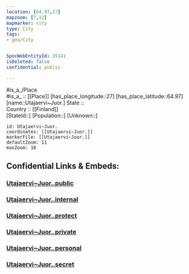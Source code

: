```yaml
---
location: [64.97,27] 
mapzoom: [7,12] 
mapmarker: city 
type: City
tags:
- geo/City


SpocWebEntityId: 35141
isDeleted: false
confidential: public

---
```

#is_a_/Place  
#is_a_ :: [[Place]] 
[has_place_longitude::27] 
[has_place_latitude::64.97] 
[name::Utajaervi~Juor.] 
State ::  
Country :: [[Finland]]  
[StateId::] 
[Population::] 
[Unknown::] 


```leaflet
id: Utajaervi~Juor.
coordinates: [[Utajaervi~Juor.]] 
markerFile: [[Utajaervi~Juor.]] 
defaultZoom: 11 
maxZoom: 18
```


## Confidential Links & Embeds: 

### [Utajaervi~Juor..public](/_public/\Earth\Continent\Europe\Europe~North\Finland\Provinces~Finland\Oulu\counties~Oulu\Ostrobothnia~North\CityUtajaervi~Juor..public.md) 

### [Utajaervi~Juor..internal](/_internal/\Earth\Continent\Europe\Europe~North\Finland\Provinces~Finland\Oulu\counties~Oulu\Ostrobothnia~North\CityUtajaervi~Juor..internal.md) 

### [Utajaervi~Juor..protect](/_protect/\Earth\Continent\Europe\Europe~North\Finland\Provinces~Finland\Oulu\counties~Oulu\Ostrobothnia~North\CityUtajaervi~Juor..protect.md) 

### [Utajaervi~Juor..private](/_private/\Earth\Continent\Europe\Europe~North\Finland\Provinces~Finland\Oulu\counties~Oulu\Ostrobothnia~North\CityUtajaervi~Juor..private.md) 

### [Utajaervi~Juor..personal](/_personal/\Earth\Continent\Europe\Europe~North\Finland\Provinces~Finland\Oulu\counties~Oulu\Ostrobothnia~North\CityUtajaervi~Juor..personal.md) 

### [Utajaervi~Juor..secret](/_secret/\Earth\Continent\Europe\Europe~North\Finland\Provinces~Finland\Oulu\counties~Oulu\Ostrobothnia~North\CityUtajaervi~Juor..secret.md)


